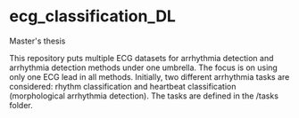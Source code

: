 # ecg_classification_DL

Master's thesis

This repository puts multiple ECG datasets for arrhythmia detection and arrhythmia detection methods under one umbrella. The focus is on using only one ECG lead in all methods. Initially, two different arrhythmia tasks are considered: rhythm classification and heartbeat classification (morphological arrhythmia detection). The tasks are defined in the /tasks folder. 
